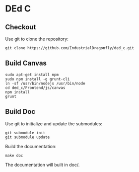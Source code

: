 DEd C
=====
Checkout
--------
Use git to clone the repository:

    git clone https://github.com/IndustrialDragonfly/ded_c.git
    
Build Canvas
------------
    sudo apt-get install npm
    sudo npm install -g grunt-cli
    ln -sf /usr/bin/nodejs /usr/bin/node
    cd ded_c/Frontend/js/canvas
    npm install
    grunt

Build Doc
---------
Use git to initialize and update the submodules:

    git submodule init
    git submodule update
    
Build the documentation:

    make doc

The documentation will built in doc/.
